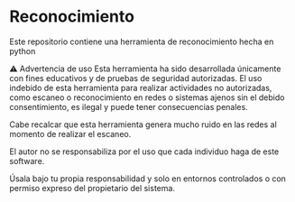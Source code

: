 # Reconocimiento
Este repositorio contiene una herramienta de reconocimiento hecha en python

⚠️ Advertencia de uso
Esta herramienta ha sido desarrollada únicamente con fines educativos y de pruebas de seguridad autorizadas.
El uso indebido de esta herramienta para realizar actividades no autorizadas, como escaneo o reconocimiento en redes o sistemas ajenos sin el debido consentimiento, es ilegal y puede tener consecuencias penales.

Cabe recalcar que esta herramienta genera mucho ruido en las redes al momento de realizar el escaneo.

El autor no se responsabiliza por el uso que cada individuo haga de este software.

Úsala bajo tu propia responsabilidad y solo en entornos controlados o con permiso expreso del propietario del sistema.
